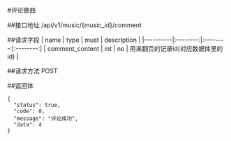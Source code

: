 #评论歌曲

##接口地址
/api/v1/music/{music_id}/comment

##请求字段
| name     | type     | must     | description |
|----------|:--------:|:--------:|:--------:|
| comment_content | int | no     | 用来翻页的记录id(对应数据体里的id) |

##请求方法
POST

##返回体
```json5
{
  "status": true,
  "code": 0,
  "message": "评论成功",
  "data": 4
}
```